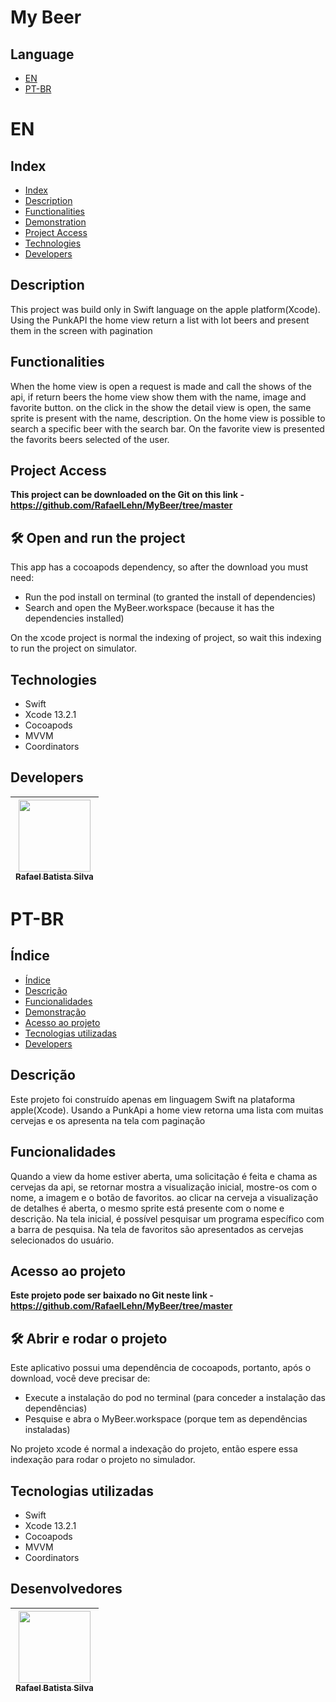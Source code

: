 # My Beer

## Language

* [EN](#en)
* [PT-BR](#pt-br)

# EN

## Index 

* [Index](#index)
* [Description](#description)
* [Functionalities](#functionalities)
* [Demonstration](#demonstration)
* [Project Access](#project-access)
* [Technologies](#technologies)
* [Developers](#developers)


## Description

This project was build only in Swift language on the apple platform(Xcode). Using the PunkAPI the home view return a list with lot beers and present them in the screen with pagination


## Functionalities

When the home view is open a request is made and call the shows of the api, if return beers the home view show them with the name, image and favorite button. on the click in the show the detail view is open, the same sprite is present with the name, description.
On the home view is possible to search a specific beer with the search bar.
On the favorite view is presented the favorits beers selected of the user.



## Project Access

**This project can be downloaded on the Git on this link - https://github.com/RafaelLehn/MyBeer/tree/master**

## 🛠️ Open and run the project

This app has a cocoapods dependency, so after the download you must need:

- Run the pod install on terminal (to granted the install of dependencies)
- Search and open the MyBeer.workspace (because it has the dependencies installed)


On the xcode project is normal the indexing of project, so wait this indexing to run the project on simulator.


## Technologies

- Swift
- Xcode 13.2.1
- Cocoapods
- MVVM
- Coordinators

## Developers
| [<img src="https://avatars.githubusercontent.com/u/25698352?v=4" width=115><br><sub>Rafael Batista Silva</sub>](https://github.com/rafaellehn) | 
| :---: |

# PT-BR

## Índice 

* [Índice](#índice)
* [Descrição](#descrição)
* [Funcionalidades](#funcionalidades)
* [Demonstração](#demonstração)
* [Acesso ao projeto](#acesso-ao-projeto)
* [Tecnologias utilizadas](#tecnologias-utilizadas)
* [Developers](#developers)


## Descrição

Este projeto foi construído apenas em linguagem Swift na plataforma apple(Xcode). Usando a PunkApi a home view retorna uma lista com muitas cervejas e os apresenta na tela com paginação


## Funcionalidades

Quando a view da home estiver aberta, uma solicitação é feita e chama as cervejas da api, se retornar mostra a visualização inicial, mostre-os com o nome, a imagem e o botão de favoritos. ao clicar na cerveja a visualização de detalhes é aberta, o mesmo sprite está presente com o nome e descrição.
Na tela inicial, é possível pesquisar um programa específico com a barra de pesquisa.
Na tela de favoritos são apresentados as cervejas selecionados do usuário.



## Acesso ao projeto

**Este projeto pode ser baixado no Git neste link - https://github.com/RafaelLehn/MyBeer/tree/master**

## 🛠️ Abrir e rodar o projeto

Este aplicativo possui uma dependência de cocoapods, portanto, após o download, você deve precisar de:

- Execute a instalação do pod no terminal (para conceder a instalação das dependências)
- Pesquise e abra o MyBeer.workspace (porque tem as dependências instaladas)


No projeto xcode é normal a indexação do projeto, então espere essa indexação para rodar o projeto no simulador.


## Tecnologias utilizadas

- Swift
- Xcode 13.2.1
- Cocoapods
- MVVM
- Coordinators


## Desenvolvedores

| [<img src="https://avatars.githubusercontent.com/u/25698352?v=4" width=115><br><sub>Rafael Batista Silva</sub>](https://github.com/rafaellehn) | 
| :---: |
